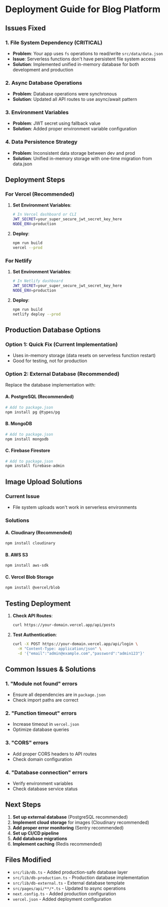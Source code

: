 # Deployment Guide for Blog Platform

## Issues Fixed

### 1. **File System Dependency (CRITICAL)**

- **Problem**: Your app uses `fs` operations to read/write `src/data/data.json`
- **Issue**: Serverless functions don't have persistent file system access
- **Solution**: Implemented unified in-memory database for both development and production

### 2. **Async Database Operations**

- **Problem**: Database operations were synchronous
- **Solution**: Updated all API routes to use async/await pattern

### 3. **Environment Variables**

- **Problem**: JWT secret using fallback value
- **Solution**: Added proper environment variable configuration

### 4. **Data Persistence Strategy**

- **Problem**: Inconsistent data storage between dev and prod
- **Solution**: Unified in-memory storage with one-time migration from data.json

## Deployment Steps

### For Vercel (Recommended)

1. **Set Environment Variables**:

   ```bash
   # In Vercel dashboard or CLI
   JWT_SECRET=your_super_secure_jwt_secret_key_here
   NODE_ENV=production
   ```

2. **Deploy**:
   ```bash
   npm run build
   vercel --prod
   ```

### For Netlify

1. **Set Environment Variables**:

   ```bash
   # In Netlify dashboard
   JWT_SECRET=your_super_secure_jwt_secret_key_here
   NODE_ENV=production
   ```

2. **Deploy**:
   ```bash
   npm run build
   netlify deploy --prod
   ```

## Production Database Options

### Option 1: Quick Fix (Current Implementation)

- Uses in-memory storage (data resets on serverless function restart)
- Good for testing, not for production

### Option 2: External Database (Recommended)

Replace the database implementation with:

#### A. PostgreSQL (Recommended)

```bash
# Add to package.json
npm install pg @types/pg
```

#### B. MongoDB

```bash
# Add to package.json
npm install mongodb
```

#### C. Firebase Firestore

```bash
# Add to package.json
npm install firebase-admin
```

## Image Upload Solutions

### Current Issue

- File system uploads won't work in serverless environments

### Solutions

#### A. Cloudinary (Recommended)

```bash
npm install cloudinary
```

#### B. AWS S3

```bash
npm install aws-sdk
```

#### C. Vercel Blob Storage

```bash
npm install @vercel/blob
```

## Testing Deployment

1. **Check API Routes**:

   ```bash
   curl https://your-domain.vercel.app/api/posts
   ```

2. **Test Authentication**:
   ```bash
   curl -X POST https://your-domain.vercel.app/api/login \
     -H "Content-Type: application/json" \
     -d '{"email":"admin@example.com","password":"admin123"}'
   ```

## Common Issues & Solutions

### 1. "Module not found" errors

- Ensure all dependencies are in `package.json`
- Check import paths are correct

### 2. "Function timeout" errors

- Increase timeout in `vercel.json`
- Optimize database queries

### 3. "CORS" errors

- Add proper CORS headers to API routes
- Check domain configuration

### 4. "Database connection" errors

- Verify environment variables
- Check database service status

## Next Steps

1. **Set up external database** (PostgreSQL recommended)
2. **Implement cloud storage** for images (Cloudinary recommended)
3. **Add proper error monitoring** (Sentry recommended)
4. **Set up CI/CD pipeline**
5. **Add database migrations**
6. **Implement caching** (Redis recommended)

## Files Modified

- `src/lib/db.ts` - Added production-safe database layer
- `src/lib/db-production.ts` - Production database implementation
- `src/lib/db-external.ts` - External database template
- `src/pages/api/**/*.ts` - Updated to async operations
- `next.config.ts` - Added production configuration
- `vercel.json` - Added deployment configuration
